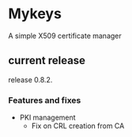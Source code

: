 # Mykeys

A simple X509 certificate manager

## current release
release 0.8.2.
### Features and fixes
- PKI management
  -  Fix on CRL creation from CA


